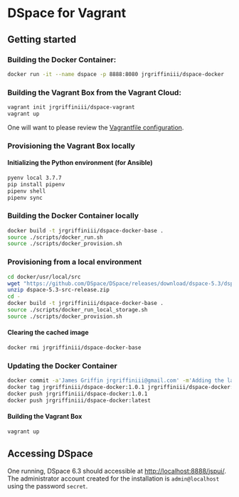 # DSpace for Vagrant

## Getting started

### Building the Docker Container:

```bash
docker run -it --name dspace -p 8888:8080 jrgriffiniii/dspace-docker
```

### Building the Vagrant Box from the Vagrant Cloud:

```bash
vagrant init jrgriffiniii/dspace-vagrant
vagrant up
```

One will want to please review the [Vagrantfile
configuration](https://github.com/jrgriffiniii/dspace-vagrant/blob/master/Vagrantfile).

### Provisioning the Vagrant Box locally

#### Initializing the Python environment (for Ansible)

```bash
pyenv local 3.7.7
pip install pipenv
pipenv shell
pipenv sync
```

### Building the Docker Container locally

```bash
docker build -t jrgriffiniii/dspace-docker-base .
source ./scripts/docker_run.sh
source ./scripts/docker_provision.sh
```

### Provisioning from a local environment

```bash
cd docker/usr/local/src
wget "https://github.com/DSpace/DSpace/releases/download/dspace-5.3/dspace-5.3-src-release.zip"
unzip dspace-5.3-src-release.zip
cd -
docker build -t jrgriffiniii/dspace-docker-base .
source ./scripts/docker_run_local_storage.sh
source ./scripts/docker_provision.sh
```

#### Clearing the cached image

```bash
docker rmi jrgriffiniii/dspace-docker-base
```

### Updating the Docker Container

```bash
docker commit -a'James Griffin jrgriffiniii@gmail.com' -m'Adding the latest changes to the 1.0.1 release' dspace jrgriffiniii/dspace-docker:1.0.1
docker tag jrgriffiniii/dspace-docker:1.0.1 jrgriffiniii/dspace-docker:latest
docker push jrgriffiniii/dspace-docker:1.0.1
docker push jrgriffiniii/dspace-docker:latest
```

#### Building the Vagrant Box

```bash
vagrant up
```

## Accessing DSpace

One running, DSpace 6.3 should accessible at [http://localhost:8888/jspui/](http://localhost:8888/jspui/). The
administrator account created for the installation is `admin@localhost` using
the password `secret`.
